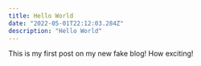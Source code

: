 ```yaml
---
title: Hello World
date: "2022-05-01T22:12:03.284Z"
description: "Hello World"
---
```


This is my first post on my new fake blog! How exciting!
